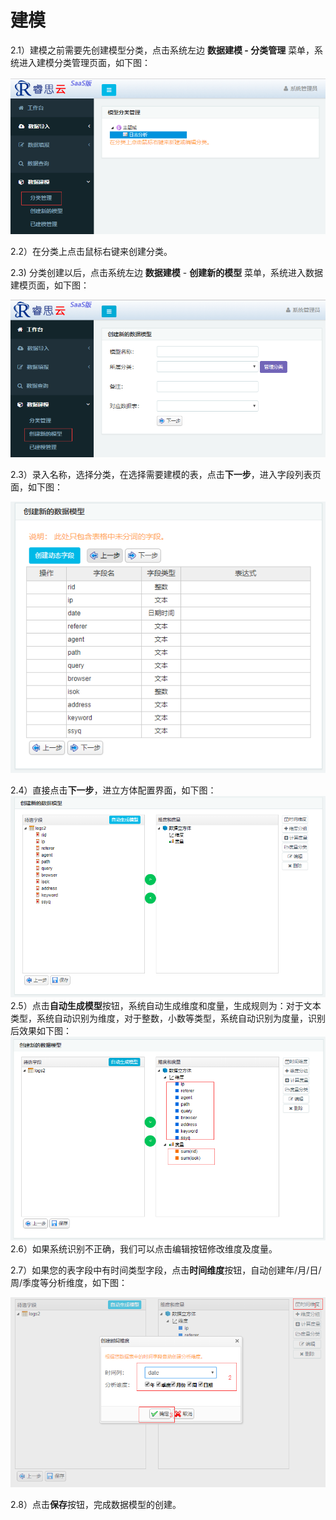 # 建模

2.1）建模之前需要先创建模型分类，点击系统左边 **数据建模 - 分类管理** 菜单，系统进入建模分类管理页面，如下图：

![](/assets/import8.png)

2.2）在分类上点击鼠标右键来创建分类。

2.3\) 分类创建以后，点击系统左边 **数据建模** - **创建新的模型** 菜单，系统进入数据建模页面，如下图：

![](/assets/import7.png)

2.3）录入名称，选择分类，在选择需要建模的表，点击**下一步**，进入字段列表页面，如下图：

![](/assets/import9.png)

2.4）直接点击**下一步**，进立方体配置界面，如下图：![](/assets/import10.png)2.5）点击**自动生成模型**按钮，系统自动生成维度和度量，生成规则为：对于文本类型，系统自动识别为维度，对于整数，小数等类型，系统自动识别为度量，识别后效果如下图：![](/assets/import11.png)2.6）如果系统识别不正确，我们可以点击编辑按钮修改维度及度量。

2.7）如果您的表字段中有时间类型字段，点击**时间维度**按钮，自动创建年/月/日/周/季度等分析维度，如下图：

![](/assets/import12.png)

2.8）点击**保存**按钮，完成数据模型的创建。

